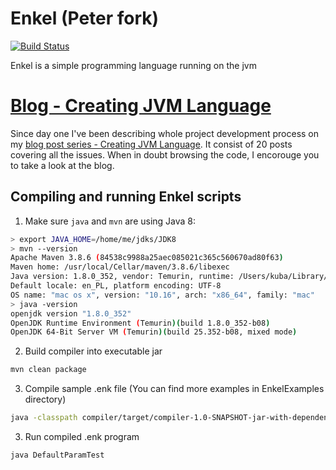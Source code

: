 # Enkel (Peter fork)

[![Build Status](https://travis-ci.org/JakubDziworski/Enkel-JVM-language.svg?branch=master)](https://travis-ci.org/JakubDziworski/Enkel-JVM-language)

Enkel is a simple programming language running on the  jvm

# [Blog - Creating JVM Language](http://jakubdziworski.github.io/categories.html#Enkel-ref)
 Since day one I've been describing whole project development process on my [blog post series - Creating JVM Language](http://jakubdziworski.github.io/categories.html#Enkel-ref). 
It consist of 20 posts covering all the issues.
When in doubt browsing the code, I encorouge you to take a look at the blog.

## Compiling and running Enkel scripts


1. Make sure `java` and `mvn` are using Java 8:
```bash
> export JAVA_HOME=/home/me/jdks/JDK8
> mvn --version
Apache Maven 3.8.6 (84538c9988a25aec085021c365c560670ad80f63)
Maven home: /usr/local/Cellar/maven/3.8.6/libexec
Java version: 1.8.0_352, vendor: Temurin, runtime: /Users/kuba/Library/Java/JavaVirtualMachines/temurin-1.8.0_352/Contents/Home/jre
Default locale: en_PL, platform encoding: UTF-8
OS name: "mac os x", version: "10.16", arch: "x86_64", family: "mac"
> java -version
openjdk version "1.8.0_352"
OpenJDK Runtime Environment (Temurin)(build 1.8.0_352-b08)
OpenJDK 64-Bit Server VM (Temurin)(build 25.352-b08, mixed mode)
```
2. Build compiler into executable jar

```bash
mvn clean package
```
3. Compile sample .enk file (You can find more examples in EnkelExamples directory)

```bash
java -classpath compiler/target/compiler-1.0-SNAPSHOT-jar-with-dependencies.jar:. com.kubadziworski.compiler.Compiler EnkelExamples/DefaultParamTest.enk
```

3. Run compiled .enk program

```bash
java DefaultParamTest
```
